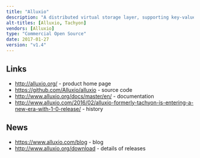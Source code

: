 ```yaml
---
title: "Alluxio"
description: "A distributed virtual storage layer, supporting key-value and filesystem interfaces (including HDFS compatibility and a FUSE driver) with support for a range of computation and storage frameworks (including Spark, MapReduce, HBase and Hive) over multiple storage layers (including in-memory, local, network, cloud and cluster file systems) with the ability to create unified and tiered storage, for example to create an in memory filesystem backed by disk to accelerate analytics jobs.  Supports a POSIX like access control model, and a CLI and web interface for browsing the storage layer.  Java based, Open Source under the Apache 2.0 licence, hosted on GitHub, with development led by Alluxio (with significant external contributions), although they don't appear to yet provide commercial support (but do provide training).  Started in December 2012, open sourced in April 2013, with a v1.0 release in February 2016.  Formally known as Tachyon."
alt-titles: [Alluxio, Tachyon]
vendors: [Alluxio]
type: "Commercial Open Source"
date: 2017-01-27
version: "v1.4"
---
```

## Links

* <http://alluxio.org/> - product home page
* <https://github.com/Alluxio/alluxio> - source code
* <http://www.alluxio.org/docs/master/en/> - documentation
* <http://www.alluxio.com/2016/02/alluxio-formerly-tachyon-is-entering-a-new-era-with-1-0-release/> - history

## News

* <https://www.alluxio.com/blog> - blog
* <http://www.alluxio.org/download> - details of releases